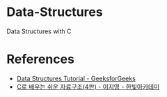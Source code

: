 # Data-Structures
Data Structures with C
# References
* [Data Structures Tutorial - GeeksforGeeks](https://www.geeksforgeeks.org/data-structures/)
* [C로 배우는 쉬운 자료구조(4판) - 이지영 - 한빛아카데미](https://www.hanbit.co.kr/store/books/look.php?p_code=B3006151946)
